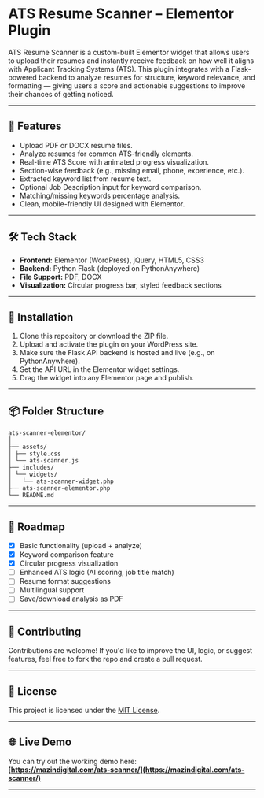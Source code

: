 # ATS Resume Scanner – Elementor Plugin

ATS Resume Scanner is a custom-built Elementor widget that allows users to upload their resumes and instantly receive feedback on how well it aligns with Applicant Tracking Systems (ATS). This plugin integrates with a Flask-powered backend to analyze resumes for structure, keyword relevance, and formatting — giving users a score and actionable suggestions to improve their chances of getting noticed.

---

## 🚀 Features

- Upload PDF or DOCX resume files.
- Analyze resumes for common ATS-friendly elements.
- Real-time ATS Score with animated progress visualization.
- Section-wise feedback (e.g., missing email, phone, experience, etc.).
- Extracted keyword list from resume text.
- Optional Job Description input for keyword comparison.
- Matching/missing keywords percentage analysis.
- Clean, mobile-friendly UI designed with Elementor.

---

## 🛠️ Tech Stack

- **Frontend:** Elementor (WordPress), jQuery, HTML5, CSS3
- **Backend:** Python Flask (deployed on PythonAnywhere)
- **File Support:** PDF, DOCX
- **Visualization:** Circular progress bar, styled feedback sections

---

## 🔧 Installation

1. Clone this repository or download the ZIP file.
2. Upload and activate the plugin on your WordPress site.
3. Make sure the Flask API backend is hosted and live (e.g., on PythonAnywhere).
4. Set the API URL in the Elementor widget settings.
5. Drag the widget into any Elementor page and publish.

---

## 📦 Folder Structure

```text
ats-scanner-elementor/
│
├── assets/
│ ├── style.css
│ └── ats-scanner.js
├── includes/
│ └── widgets/
│   └── ats-scanner-widget.php
├── ats-scanner-elementor.php
└── README.md
```

---

## 📌 Roadmap

- [x] Basic functionality (upload + analyze)
- [x] Keyword comparison feature
- [x] Circular progress visualization
- [ ] Enhanced ATS logic (AI scoring, job title match)
- [ ] Resume format suggestions
- [ ] Multilingual support
- [ ] Save/download analysis as PDF

---

## 🤝 Contributing

Contributions are welcome! If you'd like to improve the UI, logic, or suggest features, feel free to fork the repo and create a pull request.

---

## 📃 License

This project is licensed under the [MIT License](LICENSE).

---

## 🌐 Live Demo

You can try out the working demo here:  
**[https://mazindigital.com/ats-scanner/](https://mazindigital.com/ats-scanner/)**

---
